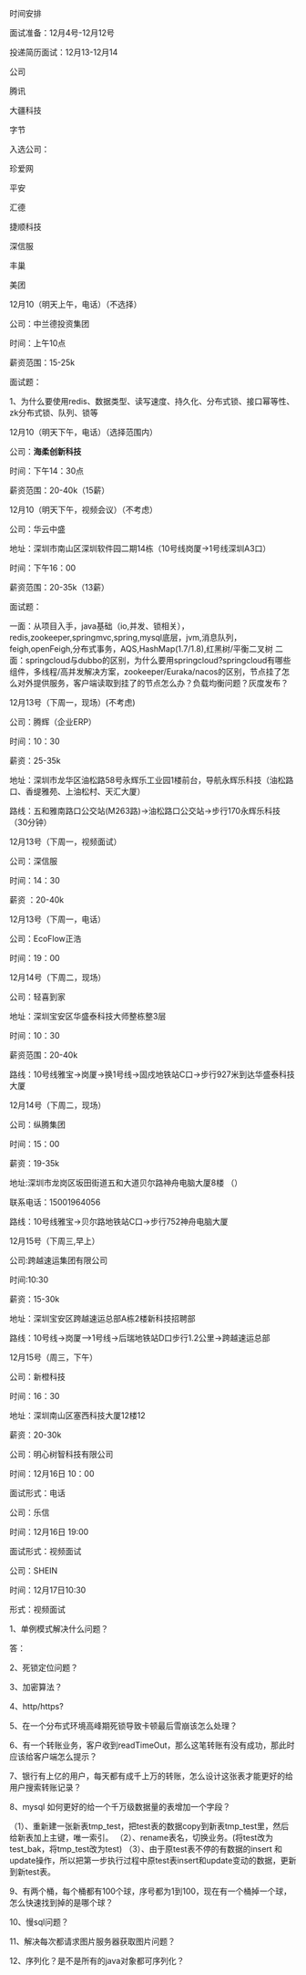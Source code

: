 时间安排

面试准备：12月4号-12月12号

投递简历面试：12月13-12月14



公司

腾讯

大疆科技

字节

入选公司：

珍爱网

平安

汇德

捷顺科技

深信服

丰巢

美团



12月10（明天上午，电话）（不选择）

公司：中兰德投资集团

时间：上午10点

薪资范围：15-25k

面试题：

1、为什么要使用redis、数据类型、读写速度、持久化、分布式锁、接口幂等性、zk分布式锁、队列、锁等





12月10（明天下午，电话）（选择范围内）

公司：**海柔创新科技**

时间：下午14：30点

薪资范围：20-40k（15薪）



12月10（明天下午，视频会议）（不考虑）

公司：华云中盛

地址：深圳市南山区深圳软件园二期14栋（10号线岗厦->1号线深圳A3口）

时间：下午16：00

薪资范围：20-35k（13薪）

面试题：

一面：从项目入手，java基础（io,并发、锁相关），redis,zookeeper,springmvc,spring,mysql底层，jvm,消息队列，feigh,openFeigh,分布式事务，AQS,HashMap(1.7/1.8),红黑树/平衡二叉树
二面：springcloud与dubbo的区别，为什么要用springcloud?springcloud有哪些组件，多线程/高并发解决方案，zookeeper/Euraka/nacos的区别，节点挂了怎么对外提供服务，客户端读取到挂了的节点怎么办？负载均衡问题？灰度发布？



12月13号（下周一，现场）(不考虑)

公司：腾辉（企业ERP）

时间：10：30

薪资：25-35k

地址：深圳市龙华区油松路58号永辉乐工业园1楼前台，导航永辉乐科技（油松路口、香缇雅苑、上油松村、天汇大厦）

路线：五和雅南路口公交站(M263路)->油松路口公交站->步行170永辉乐科技（30分钟）



12月13号（下周一，视频面试）

公司：深信服

时间：14：30

薪资 ：20-40k



12月13号（下周一，电话）

公司：EcoFlow正浩

时间：19：00



12月14号（下周二，现场）

公司：轻喜到家

地址：深圳宝安区华盛泰科技大师整栋整3层

时间：10：30

薪资范围：20-40k

路线：10号线雅宝->岗厦->换1号线->固戍地铁站C口->步行927米到达华盛泰科技大厦



12月14号（下周二，现场）

公司：纵腾集团

时间：15：00

薪资：19-35k

地址:深圳市龙岗区坂田街道五和大道贝尔路神舟电脑大厦8楼 （）

联系电话：15001964056

路线：10号线雅宝->贝尔路地铁站C口->步行752神舟电脑大厦



12月15号（下周三,早上）

公司:跨越速运集团有限公司

时间:10:30

薪资：15-30k

地址：深圳宝安区跨越速运总部A栋2楼新科技招聘部

路线：10号线->岗厦—>1号线->后瑞地铁站D口步行1.2公里->跨越速运总部



12月15号（周三，下午）

公司：新橙科技

时间：16：30

地址：深圳南山区塞西科技大厦12楼12

薪资：20-30k



公司：明心树智科技有限公司

时间：12月16日 10：00

面试形式：电话



公司：乐信

时间：12月16日 19:00

面试形式：视频面试



公司：SHEIN

时间：12月17日10:30

形式：视频面试



1、单例模式解决什么问题？

答：

2、死锁定位问题？



3、加密算法？

4、http/https?

5、在一个分布式环境高峰期死锁导致卡顿最后雪崩该怎么处理？

6、有一个转账业务，客户收到readTimeOut，那么这笔转账有没有成功，那此时应该给客户端怎么提示？

7、银行有上亿的用户，每天都有成千上万的转账，怎么设计这张表才能更好的给用户搜索转账记录？

8、mysql 如何更好的给一个千万级数据量的表增加一个字段？

（1）、重新建一张新表tmp_test，把test表的数据copy到新表tmp_test里，然后给新表加上主键，唯一索引。
（2）、rename表名，切换业务。(将test改为test_bak，将tmp_test改为test)
（3）、由于原test表不停的有数据的insert 和update操作，所以把第一步执行过程中原test表insert和update变动的数据，更新到新test表。

9、有两个桶，每个桶都有100个球，序号都为1到100，现在有一个桶掉一个球，怎么快速找到掉的是哪个球？

10、慢sql问题？

11、解决每次都请求图片服务器获取图片问题？

12、序列化？是不是所有的java对象都可序列化？





















